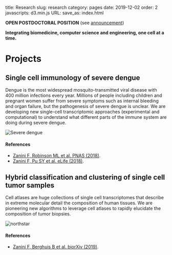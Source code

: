 title: Research
slug: research
category: pages
date: 2019-12-02
order: 2
javascripts: d3.min.js
URL:
save_as: index.html

**OPEN POSTDOCTORAL POSITION** (see [announcement](postdocopening012020.html))

**Integrating biomedicine, computer science and engineering, one cell at a time.**

# Projects
## Single cell immunology of severe dengue
Dengue is the most widespread mosquito-transmitted viral disease with 400 million infections every year. Millions of people including children and pregnant women suffer from severe symptoms such as internal bleeding and organ failure, but the pathogenesis of severe dengue is unclear. We are developing new single-cell transcriptomic approaches (experimental and computational) to understand what different parts of the immune system are doing during severe dengue.

![Severe dengue]({static}/images/severe_dengue.png)


#### References
- [Zanini F, Robinson ML et al. PNAS (2018)](https://www.pnas.org/content/115/52/E12363).
- [Zanini F, Pu SY et al. eLife (2018)](https://elifesciences.org/articles/32942).

## Hybrid classification and clustering of single cell tumor samples
Cell atlases are huge collections of single cell transcriptomes that describe in extreme molecular detail the composition of human tissues. We are pioneering new algorithms to leverage cell atlases to rapidly elucidate the composition of tumor biopsies.

![northstar]({static}/images/northstar.png)


#### References
- [Zanini F, Berghuis B et al. biorXiv (2019)](https://www.biorxiv.org/content/10.1101/820928v1).
